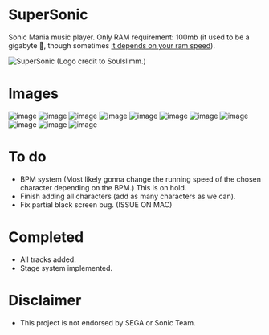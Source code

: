 # SuperSonic
Sonic Mania music player.
Only RAM requirement: 100mb (it used to be a gigabyte 🤡, though sometimes [it depends on your ram speed](https://media.discordapp.net/attachments/932512876697100358/933101703434215524/Screen_Shot_2022-01-18_at_3.52.42_PM.png?width=559&height=20)).

![SuperSonic](https://user-images.githubusercontent.com/69328615/150015249-e353fd7c-927e-43cf-9c1b-b8a633de4f6e.png)
(Logo credit to Soulslimm.)

# Images

![image](https://user-images.githubusercontent.com/69328615/149852169-3cc3989c-22f3-4899-95ef-72f7c6185fff.png)
![image](https://user-images.githubusercontent.com/69328615/149852223-09d53725-af71-48d8-a2e9-e2823c3e5f17.png)
![image](https://user-images.githubusercontent.com/69328615/149852242-a67b6e22-2920-4795-b035-0bfe24a222a7.png)
![image](https://user-images.githubusercontent.com/69328615/149852287-dd98924f-3965-4dd2-8a82-55373b7a9f46.png)
![image](https://user-images.githubusercontent.com/69328615/149852320-fb20f344-c265-42bc-9d74-cd6ce66a5436.png)
![image](https://user-images.githubusercontent.com/69328615/149852335-6489ce1a-2e26-4a2e-9400-56c58994af5a.png)
![image](https://user-images.githubusercontent.com/69328615/149852361-3bb13cc1-4a81-4170-91d1-481a86c68789.png)
![image](https://user-images.githubusercontent.com/69328615/149852389-6f162f45-8903-4523-a62c-7b8c4fc690f0.png)
![image](https://user-images.githubusercontent.com/69328615/149852423-22fa179a-e64b-411e-930d-c5968c316f9c.png)
![image](https://user-images.githubusercontent.com/69328615/149852444-7682b662-f291-4c86-9d1b-0561f1d9537c.png)
![image](https://user-images.githubusercontent.com/69328615/149852466-80396df6-39f5-4891-8fb5-bc29fbed0b2b.png)

# To do

- BPM system (Most likely gonna change the running speed of the chosen character depending on the BPM.) This is on hold.
- Finish adding all characters (add as many characters as we can).
- Fix partial black screen bug. (ISSUE ON MAC)

# Completed

- All tracks added.
- Stage system implemented.

# Disclaimer 

- This project is not endorsed by SEGA or Sonic Team.
